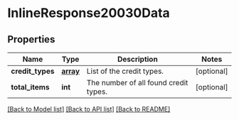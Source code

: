 # InlineResponse20030Data

## Properties
Name | Type | Description | Notes
------------ | ------------- | ------------- | -------------
**credit_types** | [**array**](array.md) | List of the credit types. | [optional] 
**total_items** | **int** | The number of all found credit types. | [optional] 

[[Back to Model list]](../../README.md#documentation-for-models) [[Back to API list]](../../README.md#documentation-for-api-endpoints) [[Back to README]](../../README.md)

